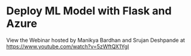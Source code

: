 # Deploy ML Model with Flask and Azure
View the Webinar hosted by Manikya Bardhan and Srujan Deshpande at https://www.youtube.com/watch?v=5zWftQX1YgI
